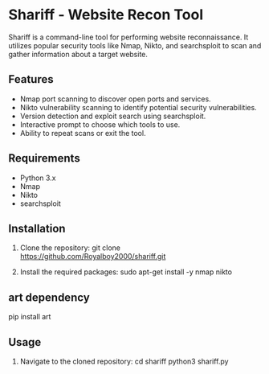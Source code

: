 # Shariff - Website Recon Tool

Shariff is a command-line tool for performing website reconnaissance. It utilizes popular security tools like Nmap, Nikto, and searchsploit to scan and gather information about a target website.

## Features

- Nmap port scanning to discover open ports and services.
- Nikto vulnerability scanning to identify potential security vulnerabilities.
- Version detection and exploit search using searchsploit.
- Interactive prompt to choose which tools to use.
- Ability to repeat scans or exit the tool.

## Requirements

- Python 3.x
- Nmap
- Nikto
- searchsploit

## Installation

1. Clone the repository:
git clone https://github.com/Royalboy2000/shariff.git

2. Install the required packages:
sudo apt-get install -y nmap nikto 
## art dependency
pip install art 

## Usage

1. Navigate to the cloned repository:
cd shariff 
python3 shariff.py
